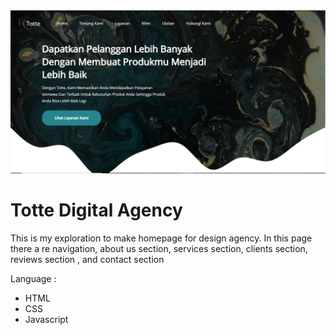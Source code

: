 <img src="asset/readme.png">
<h1>Totte Digital Agency</h1>
<p>This is my exploration to make homepage for design agency. In this page there a re navigation, about us section, services section, clients section, reviews section , and contact section</p>
<p>Language :</p>
<ul>
<li>HTML</li>
<li>CSS</li>
<li>Javascript</li>